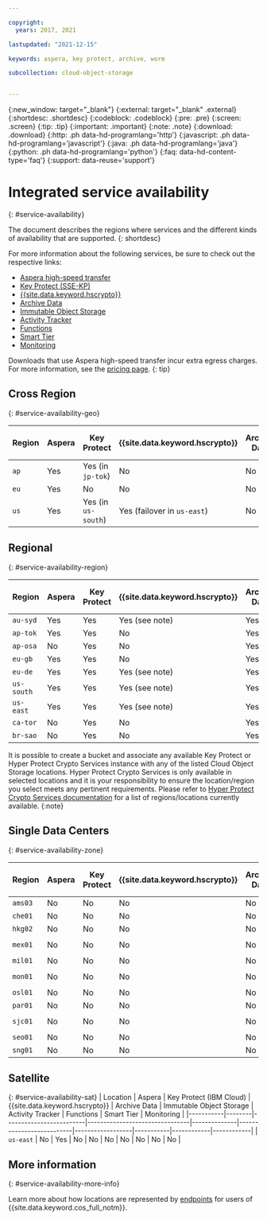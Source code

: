 ```yaml
---

copyright:
  years: 2017, 2021

lastupdated: "2021-12-15"

keywords: aspera, key protect, archive, worm

subcollection: cloud-object-storage


---
```

{:new_window: target="_blank"}
{:external: target="_blank" .external}
{:shortdesc: .shortdesc}
{:codeblock: .codeblock}
{:pre: .pre}
{:screen: .screen}
{:tip: .tip}
{:important: .important}
{:note: .note}
{:download: .download} 
{:http: .ph data-hd-programlang='http'} 
{:javascript: .ph data-hd-programlang='javascript'} 
{:java: .ph data-hd-programlang='java'} 
{:python: .ph data-hd-programlang='python'}
{:faq: data-hd-content-type='faq'}
{:support: data-reuse='support'}

# Integrated service availability
{: #service-availability}

The document describes the regions where services and the different kinds of availability that are supported.
{: shortdesc}

For more information about the following services, be sure to check out the respective links:

* [Aspera high-speed transfer](/docs/cloud-object-storage/basics?topic=cloud-object-storage-aspera)
* [Key Protect (SSE-KP)](/docs/cloud-object-storage?topic=cloud-object-storage-kp)
* [{{site.data.keyword.hscrypto}}](/docs/cloud-object-storage?topic=cloud-object-storage-hpcs)
* [Archive Data](/docs/cloud-object-storage/basics?topic=cloud-object-storage-archive)
* [Immutable Object Storage](/docs/cloud-object-storage/basics?topic=cloud-object-storage-immutable)
* [Activity Tracker](/docs/Activity-Tracker-with-LogDNA?topic=Activity-Tracker-with-LogDNA-getting-started)
* [Functions](/docs/cloud-object-storage?topic=cloud-object-storage-functions)
* [Smart Tier](/docs/cloud-object-storage?topic=cloud-object-storage-billing#smart-tier-pricing-details)
* [Monitoring](/docs/cloud-object-storage?topic=cloud-object-storage-mm-cos-integration)



Downloads that use Aspera high-speed transfer incur extra egress charges. For more information, see the [pricing page](https://www.ibm.com/cloud/object-storage).
{: tip}

## Cross Region
{: #service-availability-geo}

| Region | Aspera | Key Protect         | {{site.data.keyword.hscrypto}} | Archive Data | Immutable Object Storage | Activity Tracker | Functions | Smart Tier | Monitoring |
|--------|--------|---------------------|--------------------------------|--------------|--------------------------|------------------|-----------|------------|------------|
| `ap`   | Yes    | Yes (in `jp-tok`)   | No                             | No           | No                       | `ap-tok`         | No        | Yes        | `ap-tok`   |
| `eu`   | Yes    | No                  | No                             | No           | No                       | `eu-de`          | No        | Yes        | `eu-de`    |
| `us`   | Yes    | Yes (in `us-south`) | Yes (failover in `us-east`)    | No           | Yes                      | `us-south`       | No        | Yes        | `us-south` |


## Regional
{: #service-availability-region}

| Region     | Aspera | Key Protect | {{site.data.keyword.hscrypto}} | Archive Data | Immutable Object Storage | Activity Tracker | Functions | Smart Tier | Monitoring |
|------------|--------|-------------|--------------------------------|--------------|--------------------------|------------------|-----------|------------|------------|
| `au-syd`   | Yes    | Yes         | Yes (see note)                 | Yes          | Yes                      | `au-syd`         | No        | Yes        | `au-syd`   |
| `ap-tok`   | Yes    | Yes         | No                             | Yes          | Yes                      | `ap-tok`         | Yes       | Yes        | `ap-tok`   |
| `ap-osa`   | No     | Yes         | No                             | Yes          | Yes                      | `ap-osa`         | Yes       | Yes        | `ap-osa`   |
| `eu-gb`    | Yes    | Yes         | No                             | Yes          | Yes                      | `eu-gb`          | Yes       | Yes        | `eu-gb`    |
| `eu-de`    | Yes    | Yes         | Yes (see note)                 | Yes          | Yes                      | `eu-de`          | Yes       | Yes        | `eu-de`    |
| `us-south` | Yes    | Yes         | Yes (see note)                 | Yes          | Yes                      | `us-south`       | Yes       | Yes        | `us-south` |
| `us-east`  | Yes    | Yes         | Yes (see note)                 | Yes          | Yes                      | `us-east`        | Yes       | Yes        | `us-east`  |
| `ca-tor`   | No     | Yes         | No                             | Yes          | Yes                      | `ca-tor`         | No        | Yes        | `ca-tor`   |
| `br-sao`   | No     | Yes         | No                             | Yes          | Yes                      | `br-sao`         | No        | Yes        | `br-sao`   |

It is possible to create a bucket and associate any available Key Protect or Hyper Protect Crypto Services instance with any of the listed Cloud Object Storage locations. Hyper Protect Crypto Services is only available in selected locations and it is your responsibility to ensure the location/region you select meets any pertinent requirements. Please refer to [Hyper Protect Crypto Services documentation](/docs/hs-crypto?topic=hs-crypto-regions) for a list of regions/locations currently available. 
{:note}

## Single Data Centers
{: #service-availability-zone}

| Region  | Aspera | Key Protect | {{site.data.keyword.hscrypto}} | Archive Data | Immutable Object Storage | Activity Tracker | Functions | Smart Tier | Monitoring |
|---------|--------|-------------|--------------------------------|--------------|--------------------------|------------------|-----------|------------|------------|
| `ams03` | No     | No          | No                             | No           | No                       | `eu-de`          | No        | Yes        | `eu-de`    |
| `che01` | No     | No          | No                             | No           | No                       | `ap-tok`         | No        | Yes        | `ap-tok`   |
| `hkg02` | No     | No          | No                             | No           | No                       | `ap-tok`         | No        | Yes        | `ap-tok`   |
| `mex01` | No     | No          | No                             | No           | No                       | `us-south`       | No        | Yes        | `us-south` |
| `mil01` | No     | No          | No                             | No           | No                       | `eu-de`          | No        | Yes        | `eu-de`    |
| `mon01` | No     | No          | No                             | No           | No                       | `us-south`       | No        | Yes        | `us-south` |
| `osl01` | No     | No          | No                             | No           | No                       | `eu-de`          | No        | Yes        | `eu-de`    |
| `par01` | No     | No          | No                             | No           | No                       | `eu-de`          | No        | Yes        | `eu-de`    |
| `sjc01` | No     | No          | No                             | No           | No                       | `us-south`       | No        | Yes        | `us-south` |
| `seo01` | No     | No          | No                             | No           | No                       | `ap-tok`         | No        | Yes        | `ap-tok`   |
| `sng01` | No     | No          | No                             | No           | No                       | `ap-tok`         | No        | Yes        | `ap-tok`   |

## Satellite 
{: #service-availability-sat}
| Location  | Aspera | Key Protect (IBM Cloud) | {{site.data.keyword.hscrypto}} | Archive Data | Immutable Object Storage | Activity Tracker | Functions | Smart Tier | Monitoring |
|-----------|--------|-------------------------|--------------------------------|--------------|--------------------------|------------------|-----------|------------|------------|
| `us-east` | No     | Yes                     | No                             | No           | No                       | No               | No        | No         | No         |


## More information
{: #service-availability-more-info}

Learn more about how locations are represented by [endpoints](/docs/services/cloud-object-storage?topic=cloud-object-storage-endpoints) for users of {{site.data.keyword.cos_full_notm}}.